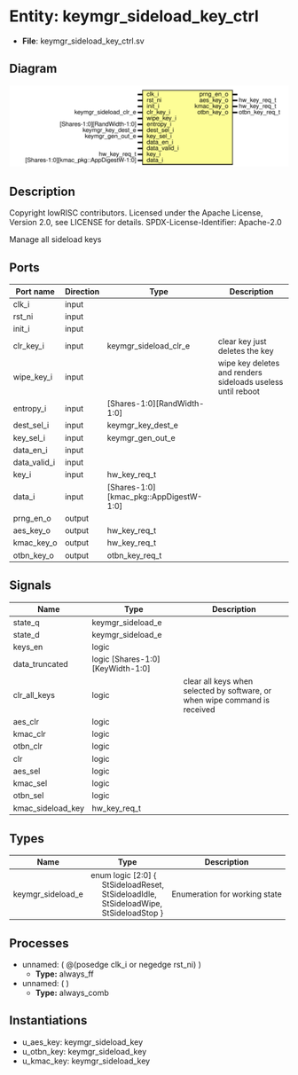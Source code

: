 # Entity: keymgr_sideload_key_ctrl

- **File**: keymgr_sideload_key_ctrl.sv
## Diagram

![Diagram](keymgr_sideload_key_ctrl.svg "Diagram")
## Description

 Copyright lowRISC contributors.
 Licensed under the Apache License, Version 2.0, see LICENSE for details.
 SPDX-License-Identifier: Apache-2.0

 Manage all sideload keys

## Ports

| Port name    | Direction | Type                                   | Description                                                 |
| ------------ | --------- | -------------------------------------- | ----------------------------------------------------------- |
| clk_i        | input     |                                        |                                                             |
| rst_ni       | input     |                                        |                                                             |
| init_i       | input     |                                        |                                                             |
| clr_key_i    | input     | keymgr_sideload_clr_e                  | clear key just deletes the key                              |
| wipe_key_i   | input     |                                        | wipe key deletes and renders sideloads useless until reboot |
| entropy_i    | input     | [Shares-1:0][RandWidth-1:0]            |                                                             |
| dest_sel_i   | input     | keymgr_key_dest_e                      |                                                             |
| key_sel_i    | input     | keymgr_gen_out_e                       |                                                             |
| data_en_i    | input     |                                        |                                                             |
| data_valid_i | input     |                                        |                                                             |
| key_i        | input     | hw_key_req_t                           |                                                             |
| data_i       | input     | [Shares-1:0][kmac_pkg::AppDigestW-1:0] |                                                             |
| prng_en_o    | output    |                                        |                                                             |
| aes_key_o    | output    | hw_key_req_t                           |                                                             |
| kmac_key_o   | output    | hw_key_req_t                           |                                                             |
| otbn_key_o   | output    | otbn_key_req_t                         |                                                             |
## Signals

| Name              | Type                             | Description                                                                   |
| ----------------- | -------------------------------- | ----------------------------------------------------------------------------- |
| state_q           | keymgr_sideload_e                |                                                                               |
| state_d           | keymgr_sideload_e                |                                                                               |
| keys_en           | logic                            |                                                                               |
| data_truncated    | logic [Shares-1:0][KeyWidth-1:0] |                                                                               |
| clr_all_keys      | logic                            |  clear all keys when selected by software, or when  wipe command is received  |
| aes_clr           | logic                            |                                                                               |
| kmac_clr          | logic                            |                                                                               |
| otbn_clr          | logic                            |                                                                               |
| clr               | logic                            |                                                                               |
| aes_sel           | logic                            |                                                                               |
| kmac_sel          | logic                            |                                                                               |
| otbn_sel          | logic                            |                                                                               |
| kmac_sideload_key | hw_key_req_t                     |                                                                               |
## Types

| Name              | Type                                                                                                                                                                                                                                                   | Description                     |
| ----------------- | ------------------------------------------------------------------------------------------------------------------------------------------------------------------------------------------------------------------------------------------------------ | ------------------------------- |
| keymgr_sideload_e | enum logic [2:0] {<br><span style="padding-left:20px">     StSideloadReset,<br><span style="padding-left:20px">     StSideloadIdle,<br><span style="padding-left:20px">     StSideloadWipe,<br><span style="padding-left:20px">     StSideloadStop   } |  Enumeration for working state  |
## Processes
- unnamed: ( @(posedge clk_i or negedge rst_ni) )
  - **Type:** always_ff
- unnamed: (  )
  - **Type:** always_comb
## Instantiations

- u_aes_key: keymgr_sideload_key
- u_otbn_key: keymgr_sideload_key
- u_kmac_key: keymgr_sideload_key
